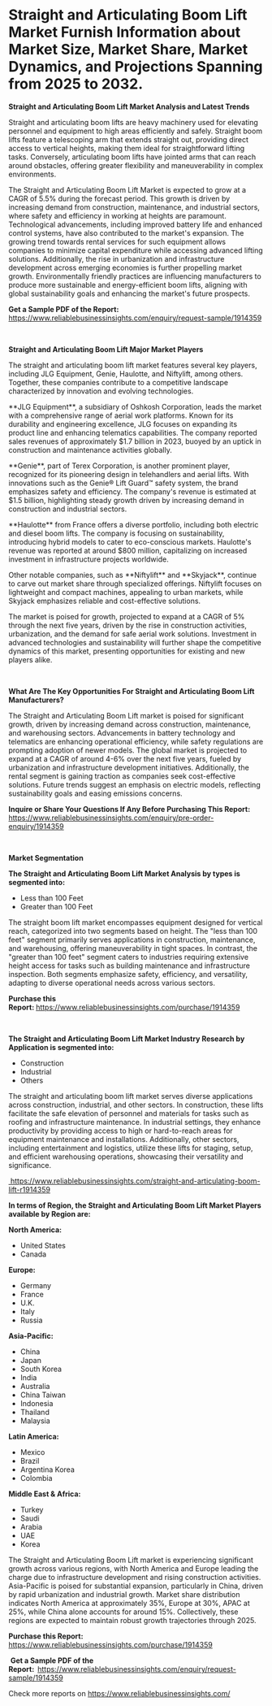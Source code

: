 <p><h1>Straight and Articulating Boom Lift Market Furnish Information about Market Size, Market Share, Market Dynamics, and Projections Spanning from 2025 to 2032.</h1></p><p><strong>Straight and Articulating Boom Lift Market Analysis and Latest Trends</strong></p>
<p><p>Straight and articulating boom lifts are heavy machinery used for elevating personnel and equipment to high areas efficiently and safely. Straight boom lifts feature a telescoping arm that extends straight out, providing direct access to vertical heights, making them ideal for straightforward lifting tasks. Conversely, articulating boom lifts have jointed arms that can reach around obstacles, offering greater flexibility and maneuverability in complex environments.</p><p>The Straight and Articulating Boom Lift Market is expected to grow at a CAGR of 5.5% during the forecast period. This growth is driven by increasing demand from construction, maintenance, and industrial sectors, where safety and efficiency in working at heights are paramount. Technological advancements, including improved battery life and enhanced control systems, have also contributed to the market's expansion. The growing trend towards rental services for such equipment allows companies to minimize capital expenditure while accessing advanced lifting solutions. Additionally, the rise in urbanization and infrastructure development across emerging economies is further propelling market growth. Environmentally friendly practices are influencing manufacturers to produce more sustainable and energy-efficient boom lifts, aligning with global sustainability goals and enhancing the market's future prospects.</p></p>
<p><strong>Get a Sample PDF of the Report:&nbsp;</strong> <a href="https://www.reliablebusinessinsights.com/enquiry/request-sample/1914359?utm_campaign=2743&utm_medium=2&utm_source=Github&utm_content=ia&utm_term=01032025&utm_id=straight-and-articulating-boom-lift">https://www.reliablebusinessinsights.com/enquiry/request-sample/1914359</a></p>
<p>&nbsp;</p>
<p><strong>Straight and Articulating Boom Lift Major Market Players</strong></p>
<p><p>The straight and articulating boom lift market features several key players, including JLG Equipment, Genie, Haulotte, and Niftylift, among others. Together, these companies contribute to a competitive landscape characterized by innovation and evolving technologies.</p><p>**JLG Equipment**, a subsidiary of Oshkosh Corporation, leads the market with a comprehensive range of aerial work platforms. Known for its durability and engineering excellence, JLG focuses on expanding its product line and enhancing telematics capabilities. The company reported sales revenues of approximately $1.7 billion in 2023, buoyed by an uptick in construction and maintenance activities globally.</p><p>**Genie**, part of Terex Corporation, is another prominent player, recognized for its pioneering design in telehandlers and aerial lifts. With innovations such as the Genie® Lift Guard™ safety system, the brand emphasizes safety and efficiency. The company's revenue is estimated at $1.5 billion, highlighting steady growth driven by increasing demand in construction and industrial sectors.</p><p>**Haulotte** from France offers a diverse portfolio, including both electric and diesel boom lifts. The company is focusing on sustainability, introducing hybrid models to cater to eco-conscious markets. Haulotte's revenue was reported at around $800 million, capitalizing on increased investment in infrastructure projects worldwide.</p><p>Other notable companies, such as **Niftylift** and **Skyjack**, continue to carve out market share through specialized offerings. Niftylift focuses on lightweight and compact machines, appealing to urban markets, while Skyjack emphasizes reliable and cost-effective solutions.</p><p>The market is poised for growth, projected to expand at a CAGR of 5% through the next five years, driven by the rise in construction activities, urbanization, and the demand for safe aerial work solutions. Investment in advanced technologies and sustainability will further shape the competitive dynamics of this market, presenting opportunities for existing and new players alike.</p></p>
<p>&nbsp;</p>
<p><strong>What Are The Key Opportunities For Straight and Articulating Boom Lift Manufacturers?</strong></p>
<p><p>The Straight and Articulating Boom Lift market is poised for significant growth, driven by increasing demand across construction, maintenance, and warehousing sectors. Advancements in battery technology and telematics are enhancing operational efficiency, while safety regulations are prompting adoption of newer models. The global market is projected to expand at a CAGR of around 4-6% over the next five years, fueled by urbanization and infrastructure development initiatives. Additionally, the rental segment is gaining traction as companies seek cost-effective solutions. Future trends suggest an emphasis on electric models, reflecting sustainability goals and easing emissions concerns.</p></p>
<p><strong>Inquire or Share Your Questions If Any Before Purchasing This Report:</strong> <a href="https://www.reliablebusinessinsights.com/enquiry/pre-order-enquiry/1914359?utm_campaign=2743&utm_medium=2&utm_source=Github&utm_content=ia&utm_term=01032025&utm_id=straight-and-articulating-boom-lift">https://www.reliablebusinessinsights.com/enquiry/pre-order-enquiry/1914359</a></p>
<p>&nbsp;</p>
<p><strong>Market Segmentation</strong></p>
<p><strong>The Straight and Articulating Boom Lift Market Analysis by types is segmented into:</strong></p>
<p><ul><li>Less than 100 Feet</li><li>Greater than 100 Feet</li></ul></p>
<p><p>The straight boom lift market encompasses equipment designed for vertical reach, categorized into two segments based on height. The "less than 100 feet" segment primarily serves applications in construction, maintenance, and warehousing, offering maneuverability in tight spaces. In contrast, the "greater than 100 feet" segment caters to industries requiring extensive height access for tasks such as building maintenance and infrastructure inspection. Both segments emphasize safety, efficiency, and versatility, adapting to diverse operational needs across various sectors.</p></p>
<p><strong>Purchase this Report:&nbsp;</strong><a href="https://www.reliablebusinessinsights.com/purchase/1914359?utm_campaign=2743&utm_medium=2&utm_source=Github&utm_content=ia&utm_term=01032025&utm_id=straight-and-articulating-boom-lift">https://www.reliablebusinessinsights.com/purchase/1914359</a></p>
<p>&nbsp;</p>
<p><strong>The Straight and Articulating Boom Lift Market Industry Research by Application is segmented into:</strong></p>
<p><ul><li>Construction</li><li>Industrial</li><li>Others</li></ul></p>
<p><p>The straight and articulating boom lift market serves diverse applications across construction, industrial, and other sectors. In construction, these lifts facilitate the safe elevation of personnel and materials for tasks such as roofing and infrastructure maintenance. In industrial settings, they enhance productivity by providing access to high or hard-to-reach areas for equipment maintenance and installations. Additionally, other sectors, including entertainment and logistics, utilize these lifts for staging, setup, and efficient warehousing operations, showcasing their versatility and significance.</p></p>
<p><a href="https://www.reliablebusinessinsights.com/straight-and-articulating-boom-lift-r1914359?utm_campaign=2743&utm_medium=2&utm_source=Github&utm_content=ia&utm_term=01032025&utm_id=straight-and-articulating-boom-lift">&nbsp;https://www.reliablebusinessinsights.com/straight-and-articulating-boom-lift-r1914359</a></p>
<p><strong>In terms of Region, the Straight and Articulating Boom Lift Market Players available by Region are:</strong></p>
<p>
    <p> <strong> North America: </strong>
        <ul>
            <li>United States</li>
            <li>Canada</li>
        </ul>
        </p> 
    <p> <strong> Europe: </strong>
        <ul>
            <li>Germany</li>
            <li>France</li>
            <li>U.K.</li>
            <li>Italy</li>
            <li>Russia</li>
        </ul>
        </p> 
    <p> <strong> Asia-Pacific: </strong>
        <ul>
            <li>China</li>
            <li>Japan</li>
            <li>South Korea</li>
            <li>India</li>
            <li>Australia</li>
            <li>China Taiwan</li>
            <li>Indonesia</li>
            <li>Thailand</li>
            <li>Malaysia</li>
        </ul>
        </p> 
    <p> <strong> Latin America: </strong>
        <ul>
            <li>Mexico</li>
            <li>Brazil</li>
            <li>Argentina Korea</li>
            <li>Colombia</li>
        </ul>
        </p> 
    <p> <strong> Middle East & Africa: </strong>
        <ul>
            <li>Turkey</li>
            <li>Saudi</li>
            <li>Arabia</li>
            <li>UAE</li>
            <li>Korea</li>
        </ul>
    </p>
    </p>
<p><p>The Straight and Articulating Boom Lift market is experiencing significant growth across various regions, with North America and Europe leading the charge due to infrastructure development and rising construction activities. Asia-Pacific is poised for substantial expansion, particularly in China, driven by rapid urbanization and industrial growth. Market share distribution indicates North America at approximately 35%, Europe at 30%, APAC at 25%, while China alone accounts for around 15%. Collectively, these regions are expected to maintain robust growth trajectories through 2025.</p></p>
<p><strong>Purchase this Report: </strong><a href="https://www.reliablebusinessinsights.com/purchase/1914359?utm_campaign=2743&utm_medium=2&utm_source=Github&utm_content=ia&utm_term=01032025&utm_id=straight-and-articulating-boom-lift">https://www.reliablebusinessinsights.com/purchase/1914359</a></p>
<p>&nbsp;<strong>Get a Sample PDF of the Report:&nbsp;&nbsp;</strong><a href="https://www.reliablebusinessinsights.com/enquiry/request-sample/1914359?utm_campaign=2743&utm_medium=2&utm_source=Github&utm_content=ia&utm_term=01032025&utm_id=straight-and-articulating-boom-lift">https://www.reliablebusinessinsights.com/enquiry/request-sample/1914359</a></p>
<p><strong></strong></p>
<p>Check more reports on <a href="https://www.reliablebusinessinsights.com/?utm_campaign=2743&utm_medium=2&utm_source=Github&utm_content=ia&utm_term=01032025&utm_id=straight-and-articulating-boom-lift">https://www.reliablebusinessinsights.com/</a></p>